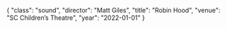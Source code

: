 {
  "class": "sound",
  "director": "Matt Giles",
  "title": "Robin Hood",
  "venue": "SC Children’s Theatre",
  "year": "2022-01-01"
}